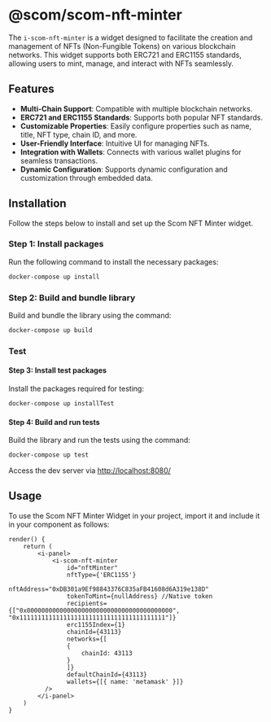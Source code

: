 # @scom/scom-nft-minter

The `i-scom-nft-minter` is a widget designed to facilitate the creation and management of NFTs (Non-Fungible Tokens) on various blockchain networks. This widget supports both ERC721 and ERC1155 standards, allowing users to mint, manage, and interact with NFTs seamlessly.

## Features

- **Multi-Chain Support**: Compatible with multiple blockchain networks.
- **ERC721 and ERC1155 Standards**: Supports both popular NFT standards.
- **Customizable Properties**: Easily configure properties such as name, title, NFT type, chain ID, and more.
- **User-Friendly Interface**: Intuitive UI for managing NFTs.
- **Integration with Wallets**: Connects with various wallet plugins for seamless transactions.
- **Dynamic Configuration**: Supports dynamic configuration and customization through embedded data.

## Installation

Follow the steps below to install and set up the Scom NFT Minter widget.

### Step 1: Install packages

Run the following command to install the necessary packages:

```sh
docker-compose up install
```

### Step 2: Build and bundle library

Build and bundle the library using the command:

```sh
docker-compose up build
```

### Test

#### Step 3: Install test packages

Install the packages required for testing:

```sh
docker-compose up installTest
```

#### Step 4: Build and run tests

Build the library and run the tests using the command:

```sh
docker-compose up test
```

Access the dev server via [http://localhost:8080/](http://localhost:8080/)

## Usage
To use the Scom NFT Minter Widget in your project, import it and include it in your component as follows:

```tsx
render() {
    return (
        <i-panel>           
            <i-scom-nft-minter
                id="nftMinter"
                nftType={'ERC1155'}
                nftAddress="0xDB301a9Ef98843376C835aFB41608d6A319e138D"
                tokenToMint={nullAddress} //Native token
                recipients={["0x0000000000000000000000000000000000000000", "0x1111111111111111111111111111111111111111"]}
                erc1155Index={1}
                chainId={43113}
                networks={[
                {
                    chainId: 43113
                }
                ]}
                defaultChainId={43113}
                wallets={[{ name: 'metamask' }]}
          />
        </i-panel>
    )
}
```
```